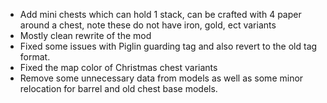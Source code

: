 - Add mini chests which can hold 1 stack, can be crafted with 4 paper around a chest, note these do not have iron, gold, ect variants
- Mostly clean rewrite of the mod
- Fixed some issues with Piglin guarding tag and also revert to the old tag format.
- Fixed the map color of Christmas chest variants
- Remove some unnecessary data from models as well as some minor relocation for barrel and old chest base models.
